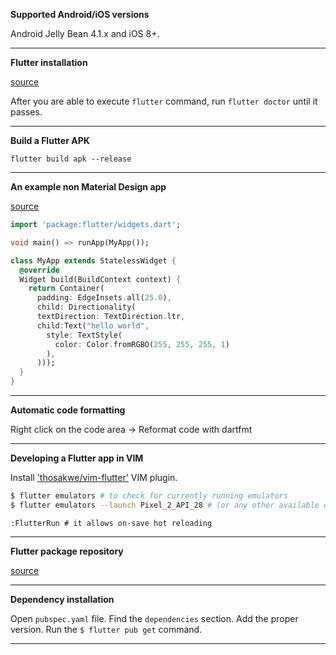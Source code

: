 **Supported Android/iOS versions**

Android Jelly Bean 4.1.x and iOS 8+.

---

**Flutter installation**

[source](https://flutter.dev/docs/get-started/install/linux)

After you are able to execute `flutter` command, run `flutter doctor` until it passes.

---

**Build a Flutter APK**

`flutter build apk --release`

---

**An example non Material Design app**

[source](https://stackoverflow.com/questions/47984598/starting-with-plain-non-material-ui-canvas-in-flutter)

```dart
import 'package:flutter/widgets.dart';

void main() => runApp(MyApp());

class MyApp extends StatelessWidget {
  @override
  Widget build(BuildContext context) {
    return Container(
      padding: EdgeInsets.all(25.0),
      child: Directionality(
      textDirection: TextDirection.ltr,
      child:Text("hello world",
        style: TextStyle(
          color: Color.fromRGBO(255, 255, 255, 1)
        ),
      )));
  }
}
```

---

**Automatic code formatting**

Right click on the code area -> Reformat code with dartfmt

---

**Developing a Flutter app in VIM**

Install ['thosakwe/vim-flutter'](https://github.com/thosakwe/vim-flutter) VIM plugin.

```bash
$ flutter emulators # to check for currently running emulators
$ flutter emulators --launch Pixel_2_API_28 # (or any other available emulator)
```

```vim
:FlutterRun # it allows on-save hot reloading
```

---

**Flutter package repository**

[source](https://pub.dev/flutter)

---

**Dependency installation**

Open `pubspec.yaml` file.
Find the `dependencies` section.
Add the proper version.
Run the `$ flutter pub get` command.

---
